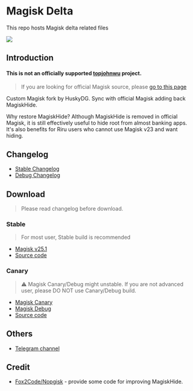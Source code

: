 # Magisk Delta

This repo hosts Magisk delta related files

![](https://github.com/topjohnwu/Magisk/raw/master/docs/images/logo.png)

## Introduction

#### **This is not an officially supported [topjohnwu](https://github.com/topjohnwu) project**. 

> If you are looking for official Magisk source, please [go to this page](https://github.com/topjohnwu/Magisk)

Custom Magisk fork by HuskyDG. Sync with official Magisk adding back MagiskHide.

Why restore MagiskHide? Although MagiskHide is removed in official Magisk, it is still effectively useful to hide root from almost banking apps. It's also benefits for Riru users who cannot use Magisk v23 and want hiding. 


## Changelog

- [Stable Changelog](https://github.com/HuskyDG/magisk-files/blob/main/note_stable.md)
- [Debug Changelog](https://github.com/HuskyDG/magisk-files/blob/main/note.md)

## Download

> Please read changelog before download.

### Stable

> For most user, Stable build is recommended

- [Magisk v25.1](https://huskydg.github.io/download/magisk/25.1-delta.apk)
- [Source code](https://huskydg.github.io/download/magisk/25.1-delta.zip)


### Canary

> ⚠ Magisk Canary/Debug might unstable. If you are not advanced user, please DO NOT use Canary/Debug build.

- [Magisk Canary](https://huskydg.github.io/magisk-files/app-release.apk)
- [Magisk Debug](https://huskydg.github.io/magisk-files/app-debug.apk)
- [Source code](https://huskydg.github.io/magisk-files/source-code.apk)

## Others

- [Telegram channel](https://t.me/magiskdelta)

## Credit

- [Fox2Code/Nopgisk](http://github.com/Fox2Code/Nopgisk) - provide some code for improving MagiskHide.
